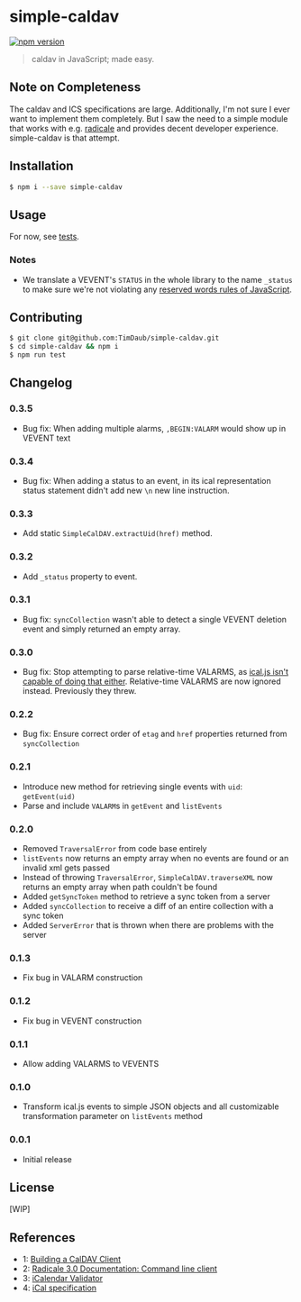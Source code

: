 # simple-caldav

[![npm version](https://badge.fury.io/js/simple-caldav.svg)](https://badge.fury.io/js/simple-caldav)

> caldav in JavaScript; made easy.

## Note on Completeness

The caldav and ICS specifications are large. Additionally, I'm not sure I ever
want to implement them completely. But I saw the need to a simple module that
works with e.g. [radicale](https://radicale.org/3.0.html) and provides decent
developer experience. simple-caldav is that attempt.

## Installation

```bash
$ npm i --save simple-caldav
```

## Usage

For now, see [tests](./test/index.test.js).

### Notes

- We translate a VEVENT's `STATUS` in the whole library to the name
  `_status` to make sure we're not violating any [reserved words rules of
  JavaScript](https://developer.mozilla.org/en-US/docs/Web/JavaScript/Reference/Lexical_grammar#Keywords).

## Contributing

```bash
$ git clone git@github.com:TimDaub/simple-caldav.git
$ cd simple-caldav && npm i
$ npm run test
```

## Changelog

### 0.3.5

- Bug fix: When adding multiple alarms, `,BEGIN:VALARM` would show up in VEVENT
text

### 0.3.4

- Bug fix: When adding a status to an event, in its ical representation status
statement didn't add new `\n` new line instruction.

### 0.3.3

- Add static `SimpleCalDAV.extractUid(href)` method.

### 0.3.2

- Add `_status` property to event.

### 0.3.1

- Bug fix: `syncCollection` wasn't able to detect a single VEVENT deletion event
and simply returned an empty array. 

### 0.3.0

- Bug fix: Stop attempting to parse relative-time VALARMS, as [ical.js
  isn't capable of doing that
  either](https://github.com/mozilla-comm/ical.js/issues/451). Relative-time VALARMS are now ignored instead. Previously they threw.

### 0.2.2

- Bug fix: Ensure correct order of `etag` and `href` properties returned from
  `syncCollection`

### 0.2.1

- Introduce new method for retrieving single events with `uid`: `getEvent(uid)`
- Parse and include `VALARM`s in `getEvent` and `listEvents`

### 0.2.0

- Removed `TraversalError` from code base entirely
- `listEvents` now returns an empty array when no events are found or an invalid
xml gets passed
- Instead of throwing `TraversalError`, `SimpleCalDAV.traverseXML` now returns
an empty array when path couldn't be found
- Added `getSyncToken` method to retrieve a sync token from a server
- Added `syncCollection` to receive a diff of an entire collection with a sync
token
- Added `ServerError` that is thrown when there are problems with the server

### 0.1.3

- Fix bug in VALARM construction

### 0.1.2

- Fix bug in VEVENT construction

### 0.1.1

- Allow adding VALARMS to VEVENTS

### 0.1.0

- Transform ical.js events to simple JSON objects and all customizable
transformation parameter on `listEvents` method

### 0.0.1

- Initial release

## License

[WIP]

## References

- 1: [Building a CalDAV Client](https://sabre.io/dav/building-a-caldav-client/)
- 2: [Radicale 3.0 Documentation: Command line client](https://radicale.org/3.0.html#documentation/supported-clients/command-line)
- 3: [iCalendar Validator](https://icalendar.org/validator.html)
- 4: [iCal specification](https://tools.ietf.org/html/rfc5545)
